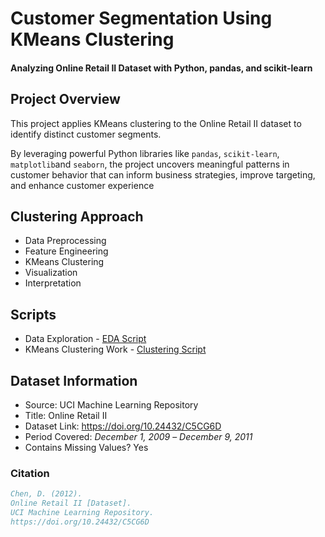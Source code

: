 # Customer Segmentation Using KMeans Clustering

#### Analyzing Online Retail II Dataset with Python, pandas, and scikit-learn

## Project Overview
This project applies KMeans clustering to the Online Retail II dataset to identify distinct customer segments. 

By leveraging powerful Python libraries like `pandas`, `scikit-learn`, `matplotlib`and `seaborn`, the project uncovers meaningful patterns in customer behavior that can inform business strategies, improve targeting, and enhance customer experience

##  Clustering Approach
- Data Preprocessing
- Feature Engineering
- KMeans Clustering
- Visualization
- Interpretation
## Scripts

- Data Exploration - [EDA Script](Scripts/online-retail-data-clustering_EDA.ipynb)
- KMeans Clustering Work - [Clustering Script](Scripts/clustering_to_classify_online_retail_customers.ipynb)
## Dataset Information
- Source: UCI Machine Learning Repository
- Title: Online Retail II
- Dataset Link: https://doi.org/10.24432/C5CG6D
- Period Covered: *December 1, 2009* – *December 9, 2011*
- Contains Missing Values? Yes

### Citation

```bibtex
Chen, D. (2012). 
Online Retail II [Dataset].
UCI Machine Learning Repository.
https://doi.org/10.24432/C5CG6D
